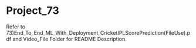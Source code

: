 # Project_73
Refer to 73)End_To_End_ML_With_Deployment_CricketIPLScorePrediction(FileUse).pdf and Video_File Folder for README Description.
